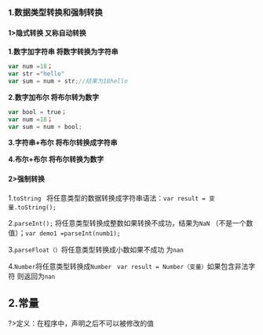 ###		1.数据类型转换和强制转换

#### 1>隐式转换  又称自动转换

**1.数字加字符串 将数字转换为字符串**

```javascript
var num =18；
var str ="hello"
var sum = num + str;//结果为18hello
```

**2.数字加布尔 将布尔转为数字**

```javascript
var bool = true；
var num =18；
var sum = num + bool;
```

**3.字符串+布尔 将布尔转换成字符串**

**4.布尔+布尔 将布尔转换为数字**

####		2>强制转换

1.`toString `
将任意类型的数据转换成字符串语法：`var result = 变量.toString();`

2.`parseInt();`
将任意类型转换成整数如果转换不成功，结果为`NaN` （不是一个数值）；`var demo1 =parseInt(numb1);`

3.`parseFloat（）`将任意类型转换成小数如果不成功 为`nan`

4.`Number`将任意类型转换成`Number `  `var result = Number（变量）`如果包含非法字符 则返回为`nan`

##		2.常量

?>定义：在程序中，声明之后不可以被修改的值

